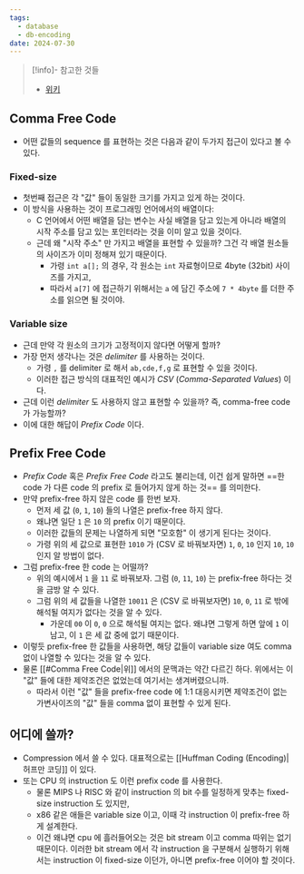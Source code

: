```yaml
---
tags:
  - database
  - db-encoding
date: 2024-07-30
---
```

> [!info]- 참고한 것들
> - [위키](https://en.wikipedia.org/wiki/Prefix_code)

## Comma Free Code

- 어떤 값들의 sequence 를 표현하는 것은 다음과 같이 두가지 접근이 있다고 볼 수 있다.

### Fixed-size

- 첫번째 접근은 각 "값" 들이 동일한 크기를 가지고 있게 하는 것이다.
- 이 방식을 사용하는 것이 프로그래밍 언어에서의 배열이다:
	- C 언어에서 어떤 배열을 담는 변수는 사실 배열을 담고 있는게 아니라 배열의 시작 주소를 담고 있는 포인터라는 것을 이미 알고 있을 것이다.
	- 근데 왜 "시작 주소" 만 가지고 배열을 표현할 수 있을까? 그건 각 배열 원소들의 사이즈가 이미 정해져 있기 때문이다.
		- 가령 `int a[];` 의 경우, 각 원소는 `int` 자료형이므로 4byte (32bit) 사이즈를 가지고,
		- 따라서 `a[7]` 에 접근하기 위해서는 `a` 에 담긴 주소에 `7 * 4byte` 를 더한 주소를 읽으면 될 것이야.

### Variable size

- 근데 만약 각 원소의 크기가 고정적이지 않다면 어떻게 할까?
- 가장 먼저 생각나는 것은 *delimiter* 를 사용하는 것이다.
	- 가령 `,` 를 delimiter 로 해서 `ab,cde,f,g` 로 표현할 수 있을 것이다.
	- 이러한 접근 방식의 대표적인 예시가 *CSV* (*Comma-Separated Values*) 이다.
- 근데 이런 *delimiter* 도 사용하지 않고 표현할 수 있을까? 즉, comma-free code 가 가능할까?
- 이에 대한 해답이 *Prefix Code* 이다.

## Prefix Free Code

- *Prefix Code* 혹은 *Prefix Free Code* 라고도 불리는데, 이건 쉽게 말하면 ==한 code 가 다른 code 의 prefix 로 들어가지 않게 하는 것== 를 의미한다.
- 만약 prefix-free 하지 않은 code 를 한번 보자.
	- 먼저 세 값 (`0`, `1`, `10`) 들의 나열은 prefix-free 하지 않다.
	- 왜냐면 일단 `1` 은 `10` 의 prefix 이기 때문이다.
	- 이러한 값들의 문제는 나열하게 되면 "모호함" 이 생기게 된다는 것이다.
	- 가령 위의 세 값으로 표현한 `1010` 가 (CSV 로 바꿔보자면) `1`, `0`, `10` 인지 `10`, `10` 인지 알 방법이 없다.
- 그럼 prefix-free 한 code 는 어떨까?
	- 위의 예시에서 `1` 을 `11` 로 바꿔보자. 그럼 (`0`, `11`, `10`) 는 prefix-free 하다는 것을 금방 알 수 있다.
	- 그럼 위의 세 값들을 나열한 `10011` 은 (CSV 로 바꿔보자면) `10`, `0`, `11` 로 밖에 해석될 여지가 없다는 것을 알 수 있다.
		- 가운데 `00` 이 `0`, `0` 으로 해석될 여지는 없다. 왜냐면 그렇게 하면 앞에 `1` 이 남고, 이 `1` 은 세 값 중에 없기 때문이다.
- 이렇듯 prefix-free 한 값들을 사용하면, 해당 값들이 variable size 여도 comma 없이 나열할 수 있다는 것을 알 수 있다.
- 물론 [[#Comma Free Code|위]] 에서의 문맥과는 약간 다르긴 하다. 위에서는 이 "값" 들에 대한 제약조건은 없었는데 여기서는 생겨버렸으니까.
	- 따라서 이런 "값" 들을 prefix-free code 에 1:1 대응시키면 제약조건이 없는 가변사이즈의 "값" 들을 comma 없이 표현할 수 있게 된다.

## 어디에 쓸까?

- Compression 에서 쓸 수 있다. 대표적으로는 [[Huffman Coding (Encoding)|허프만 코딩]] 이 있다.
- 또는 CPU 의 instruction 도 이런 prefix code 를 사용한다.
	- 물론 MIPS 나 RISC 와 같이 instruction 의 bit 수를 일정하게 맞추는 fixed-size instruction 도 있지만,
	- x86 같은 애들은 variable size 이고, 이때 각 instruction 이 prefix-free 하게 설계한다.
	- 이건 왜냐면 cpu 에 흘러들어오는 것은 bit stream 이고 comma 따위는 없기 때문이다. 이러한 bit stream 에서 각 instruction 을 구분해서 실행하기 위해서는 instruction 이 fixed-size 이던가, 아니면 prefix-free 이어야 할 것이다.